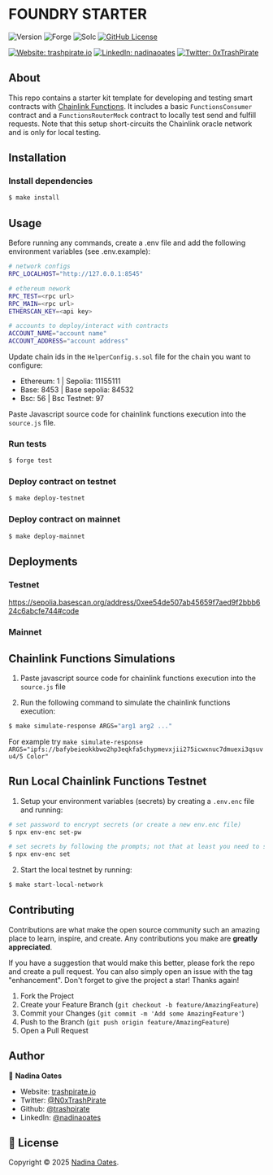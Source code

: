 # FOUNDRY STARTER

![Version](https://img.shields.io/badge/version-1.0.0-blue.svg?style=for-the-badge)
![Forge](https://img.shields.io/badge/forge-v0.2.0-blue.svg?style=for-the-badge)
![Solc](https://img.shields.io/badge/solc-v0.8.20-blue.svg?style=for-the-badge)
[![GitHub License](https://img.shields.io/github/license/trashpirate/foundry-starter?style=for-the-badge)](https://github.com/trashpirate/foundry-starter/blob/master/LICENSE)

[![Website: trashpirate.io](https://img.shields.io/badge/Portfolio-00e0a7?style=for-the-badge&logo=Website)](https://trashpirate.io)
[![LinkedIn: nadinaoates](https://img.shields.io/badge/LinkedIn-0a66c2?style=for-the-badge&logo=LinkedIn&logoColor=f5f5f5)](https://linkedin.com/in/nadinaoates)
[![Twitter: 0xTrashPirate](https://img.shields.io/badge/@0xTrashPirate-black?style=for-the-badge&logo=X)](https://twitter.com/0xTrashPirate)


## About
This repo contains a starter kit template for developing and testing smart contracts with [Chainlink Functions](https://docs.chain.link/chainlink-functions/). It includes a basic `FunctionsConsumer` contract and a `FunctionsRouterMock` contract to locally test send and fulfill requests. Note that this setup short-circuits the Chainlink oracle network and is only for local testing.

## Installation

### Install dependencies
```bash
$ make install
```

## Usage
Before running any commands, create a .env file and add the following environment variables (see .env.example):

```bash
# network configs
RPC_LOCALHOST="http://127.0.0.1:8545"

# ethereum nework
RPC_TEST=<rpc url>
RPC_MAIN=<rpc url>
ETHERSCAN_KEY=<api key>

# accounts to deploy/interact with contracts
ACCOUNT_NAME="account name"
ACCOUNT_ADDRESS="account address"
```

Update chain ids in the `HelperConfig.s.sol` file for the chain you want to configure:

- Ethereum: 1 | Sepolia: 11155111 
- Base: 8453 | Base sepolia: 84532
- Bsc: 56 | Bsc Testnet: 97

Paste Javascript source code for chainlink functions execution into the `source.js` file.

### Run tests
```bash
$ forge test
```

### Deploy contract on testnet
```bash
$ make deploy-testnet
```

### Deploy contract on mainnet
```bash
$ make deploy-mainnet
```

## Deployments

### Testnet
https://sepolia.basescan.org/address/0xee54de507ab45659f7aed9f2bbb624c6abcfe744#code

### Mainnet

## Chainlink Functions Simulations

1. Paste javascript source code for chainlink functions execution into the `source.js` file

2. Run the following command to simulate the chainlink functions execution:
```bash
$ make simulate-response ARGS="arg1 arg2 ..."
```
For example try `make simulate-response ARGS="ipfs://bafybeieokkbwo2hp3eqkfa5chypmevxjii275icwxnuc7dmuexi3qsuvu4/5 Color"`

## Run Local Chainlink Functions Testnet

1. Setup your environment variables (secrets) by creating a `.env.enc` file and running:

```bash
# set password to encrypt secrets (or create a new env.enc file)
$ npx env-enc set-pw

# set secrets by following the prompts; not that at least you need to set PRIVATE_KEY to run the testnet
$ npx env-enc set
```

2. Start the local testnet by running:

```bash
$ make start-local-network
```

## Contributing

Contributions are what make the open source community such an amazing place to learn, inspire, and create. Any contributions you make are **greatly appreciated**.

If you have a suggestion that would make this better, please fork the repo and create a pull request. You can also simply open an issue with the tag "enhancement".
Don't forget to give the project a star! Thanks again!

1. Fork the Project
2. Create your Feature Branch (`git checkout -b feature/AmazingFeature`)
3. Commit your Changes (`git commit -m 'Add some AmazingFeature'`)
4. Push to the Branch (`git push origin feature/AmazingFeature`)
5. Open a Pull Request

## Author

👤 **Nadina Oates**

* Website: [trashpirate.io](https://trashpirate.io)
* Twitter: [@N0xTrashPirate](https://twitter.com/0xTrashPirate)
* Github: [@trashpirate](https://github.com/trashpirate)
* LinkedIn: [@nadinaoates](https://linkedin.com/in/nadinaoates)


## 📝 License

Copyright © 2025 [Nadina Oates](https://github.com/trashpirate).

